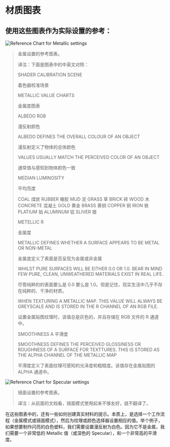 <!-- > [Material charts](http://docs.unity3d.com/Manual/StandardShaderMaterialCharts.html) -->

<!-- Unity Manual > Graphics > Graphics Overview > Materials, Shaders & Textures > Standard Shader > Material charts -->

<!-- # Material charts -->
# 材质图表

<!-- ## Use these charts as reference for realistic settings: -->
## 使用这些图表作为实际设置的参考：

![Reference Chart for Metallic settings](http://docs.unity3d.com/uploads/Main/StandardShaderCalibrationChartMetallic.png)
<!-- > Reference Chart for Metallic settings -->
> 金属设置的参考图表。
>
> 译注：下面是图表中的中英文对照：
> 
> SHADER CALIBRATION SCENE
> 
> 着色器校准场景
> 
> METALLIC VALUE CHARTS
> 
> 金属度图表
> 
> ALBEDO RGB
> 
> 漫反射颜色
> 
> ALBEDO DEFINES THE OVERALL COLOUR OF AN OBJECT
> 
> 漫反射定义了物体的总体颜色
> 
> VALUES USUALLY MATCH THE PERCEIVED COLOR OF AN OBJECT
> 
> 通常值与感知到物体颜色一致
> 
> MEDIAN LUMINOSITY
> 
> 平均亮度
> 
> COAL     煤炭
> RUBBER   橡胶
> MUD      泥
> GRASS    草
> BRICK    砖
> WOOD     木
> CONCRETE 混凝土
> GOLD     黄金
> BRASS    黄铜
> COPPER   铜
> IRON     铁
> PLATIUM  铂
> ALUMINUM 铝
> SLIVER   银
> 
> METELLIC R 
> 
> 金属度
> 
> METALLIC DEFINES WHETHER A SURFACE APPEARS TO BE METAL OR NON-METAL
> 
> 金属度定义了表面是否呈现为金属或非金属
> 
> WHILST PURE SURFACES WILL BE EITHER 0.0 OR 1.0. BEAR IN MIND FEW PURE, CLEAN, UNWEATHERED MATERIALS EXIST IN REAL LIFE.
> 
> 尽管纯粹的的表面要么是 0.0 要么是 1.0。但是记住，现实生活中几乎不存在纯粹的、干净的材质。
> 
> WHEN TEXTURING A METALLIC MAP. THIS VALUE WILL ALWAYS BE GREYSCALE AND IS STORED IN THE R CHANNEL OF AN RGB FILE.
> 
> 设置金属贴图纹理时，该值总是灰色的，并且存储在 RGB 文件的 R 通道中。
> 
> SMOOTHNESS A
> 平滑度
> 
> SMOOTHNESS DEFINES THE PERCEIVED GLOSSINESS OR ROUGHNESS OF A SURFACE FOR TEXTTURES. THIS IS STORED AS THE ALPHA CHANNEL OF THE METALLIC MAP
> 
> 平滑度定义了表面纹理可感知的光泽度和粗糙度。该值存在金属贴图的 ALPHA 通道中。

![Reference Chart for Specular settings](http://docs.unity3d.com/uploads/Main/StandardShaderCalibrationChartSpecular.png)
<!-- > Reference Chart for Specular settings -->
> 镜面设置的参考图表。
> 
> 译注：从前面的文档看，镜面模式使用起来不够友好，就不翻译了。

<!-- There are also hints on how to make realistic materials in these charts. In essence it is about choosing a workflow (default or metallic) and obtaining relevant values for your maps or colour pickers. For instance, if we wanted to make shiny white plastic, we would want a white Albedo. Since it is not a metal we would want a dark Specular (or a very low Metallic value) and finally a very high Smoothness. -->
在这些图表中的，还有一些如何创建真实材料的提示。本质上，是选择一个工作流程（金属模式或镜面模式），然后为纹理或颜色选择器设置相应的值。举个例子，如果想要制作闪亮的白色塑料，我们需要设置漫反射为白色。因为它不是金属，我们需要一个非常低的 Metallic 值（或深色的 Specular），和一个非常高的平滑度。